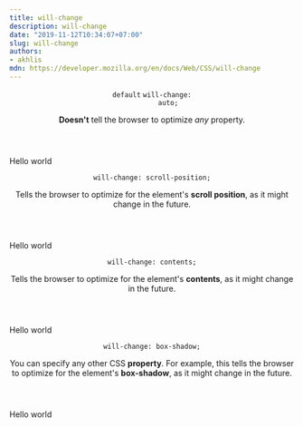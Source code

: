 ```yaml
---
title: will-change
description: will-change
date: "2019-11-12T10:34:07+07:00"
slug: will-change
authors:
- akhlis
mdn: https://developer.mozilla.org/en/docs/Web/CSS/will-change
---
```


<section class="example">
  <header class="example__header">
    <p class="example__name">
      <code class="example__default" data-tooltip="This is the property's default value">default</code>
      <code class="example__value" data-tooltip="Click to copy" data-clipboard-text="will-change: auto;">will-change:
        auto;</code>
    </p>
    <div class="example__description">
      <p><strong>Doesn&#39;t</strong> tell the browser to optimize <em>any</em> property.</p>
    </div>
  </header>
  <aside class="example__preview">
    <div class="example__browser"><i></i><i></i><i></i></div>
    <div class="example__output">
      <div class="property__example will-change " id="will-change-auto">Hello world</div>
    </div>
  </aside>
</section>
<section class="example">
  <header class="example__header">
    <p class="example__name">
      <code class="example__value" data-tooltip="Click to copy"
        data-clipboard-text="will-change: scroll-position;">will-change: scroll-position;</code>
    </p>
    <div class="example__description">
      <p>Tells the browser to optimize for the element&#39;s <strong>scroll position</strong>, as it might change in
        the future.</p>
    </div>
  </header>
  <aside class="example__preview">
    <div class="example__browser"><i></i><i></i><i></i></div>
    <div class="example__output">
      <div class="property__example will-change " id="will-change-scroll-position">Hello world</div>
    </div>
  </aside>
</section>
<section class="example">
  <header class="example__header">
    <p class="example__name">
      <code class="example__value" data-tooltip="Click to copy"
        data-clipboard-text="will-change: contents;">will-change: contents;</code>
    </p>
    <div class="example__description">
      <p>Tells the browser to optimize for the element&#39;s <strong>contents</strong>, as it might change in the
        future.</p>
    </div>
  </header>
  <aside class="example__preview">
    <div class="example__browser"><i></i><i></i><i></i></div>
    <div class="example__output">
      <div class="property__example will-change " id="will-change-contents">Hello world</div>
    </div>
  </aside>
</section>
<section class="example">
  <header class="example__header">
    <p class="example__name">
      <code class="example__value" data-tooltip="Click to copy"
        data-clipboard-text="will-change: box-shadow;">will-change: box-shadow;</code>
    </p>
    <div class="example__description">
      <p>You can specify any other CSS <strong>property</strong>. For example, this tells the browser to optimize for
        the element&#39;s <strong>box-shadow</strong>, as it might change in the future.</p>
    </div>
  </header>
  <aside class="example__preview">
    <div class="example__browser"><i></i><i></i><i></i></div>
    <div class="example__output">
      <div class="property__example will-change " id="will-change-box-shadow">Hello world</div>
    </div>
  </aside>
</section>